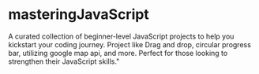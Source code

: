 # masteringJavaScript
A curated collection of beginner-level JavaScript projects to help you kickstart your coding journey. Project like Drag and drop, circular progress bar, utilizing google map api, and more. Perfect for those looking to strengthen their JavaScript skills."
